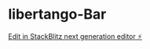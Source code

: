 # libertango-Bar

[Edit in StackBlitz next generation editor ⚡️](https://stackblitz.com/~/github.com/matoslucas/libertango-Bar)